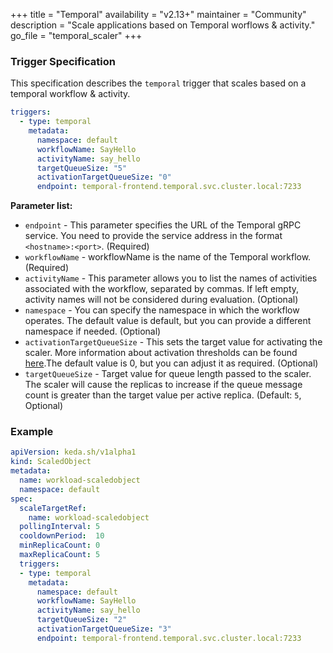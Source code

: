 +++
title = "Temporal"
availability = "v2.13+"
maintainer = "Community"
description = "Scale applications based on Temporal worflows & activity."
go_file = "temporal_scaler"
+++

### Trigger Specification

This specification describes the `temporal` trigger that scales based on a temporal workflow & activity.

```yaml
triggers:
  - type: temporal
    metadata:
      namespace: default
      workflowName: SayHello
      activityName: say_hello
      targetQueueSize: "5"
      activationTargetQueueSize: "0"
      endpoint: temporal-frontend.temporal.svc.cluster.local:7233
```

**Parameter list:**

- `endpoint` - This parameter specifies the URL of the Temporal gRPC service. You need to provide the service address in the format `<hostname>:<port>`. (Required)
- `workflowName` - workflowName is the name of the Temporal workflow. (Required)
- `activityName` - This parameter allows you to list the names of activities associated with the workflow, separated by commas. If left empty, activity names will not be considered during evaluation. (Optional)
- `namespace` -  You can specify the namespace in which the workflow operates. The default value is default, but you can provide a different namespace if needed. (Optional)
- `activationTargetQueueSize` - This sets the target value for activating the scaler. More information about activation thresholds can be found  [here](./../concepts/scaling-deployments.md#activating-and-scaling-thresholds).The default value is 0, but you can adjust it as required. (Optional)
- `targetQueueSize` - Target value for queue length passed to the scaler. The scaler will cause the replicas to increase if the queue message count is greater than the target value per active replica. (Default: `5`, Optional)

### Example

```yaml
apiVersion: keda.sh/v1alpha1
kind: ScaledObject
metadata:
  name: workload-scaledobject
  namespace: default
spec:
  scaleTargetRef:
    name: workload-scaledobject
  pollingInterval: 5
  cooldownPeriod:  10
  minReplicaCount: 0
  maxReplicaCount: 5
  triggers:
  - type: temporal
    metadata:
      namespace: default
      workflowName: SayHello
      activityName: say_hello
      targetQueueSize: "2"
      activationTargetQueueSize: "3"
      endpoint: temporal-frontend.temporal.svc.cluster.local:7233
```